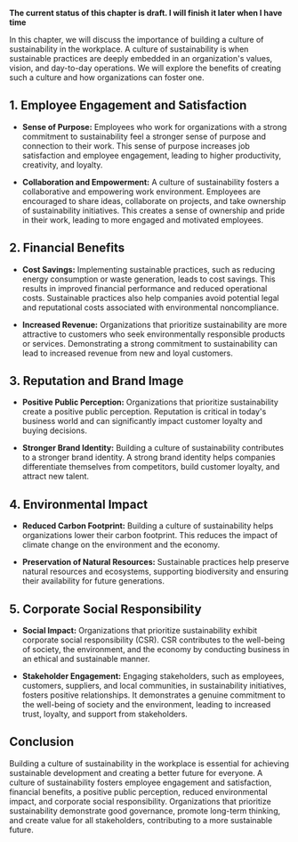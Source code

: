 **The current status of this chapter is draft. I will finish it later when I have time**

In this chapter, we will discuss the importance of building a culture of sustainability in the workplace. A culture of sustainability is when sustainable practices are deeply embedded in an organization's values, vision, and day-to-day operations. We will explore the benefits of creating such a culture and how organizations can foster one.

**1. Employee Engagement and Satisfaction**
-------------------------------------------

* **Sense of Purpose:** Employees who work for organizations with a strong commitment to sustainability feel a stronger sense of purpose and connection to their work. This sense of purpose increases job satisfaction and employee engagement, leading to higher productivity, creativity, and loyalty.

* **Collaboration and Empowerment:** A culture of sustainability fosters a collaborative and empowering work environment. Employees are encouraged to share ideas, collaborate on projects, and take ownership of sustainability initiatives. This creates a sense of ownership and pride in their work, leading to more engaged and motivated employees.

**2. Financial Benefits**
-------------------------

* **Cost Savings:** Implementing sustainable practices, such as reducing energy consumption or waste generation, leads to cost savings. This results in improved financial performance and reduced operational costs. Sustainable practices also help companies avoid potential legal and reputational costs associated with environmental noncompliance.

* **Increased Revenue:** Organizations that prioritize sustainability are more attractive to customers who seek environmentally responsible products or services. Demonstrating a strong commitment to sustainability can lead to increased revenue from new and loyal customers.

**3. Reputation and Brand Image**
---------------------------------

* **Positive Public Perception:** Organizations that prioritize sustainability create a positive public perception. Reputation is critical in today's business world and can significantly impact customer loyalty and buying decisions.

* **Stronger Brand Identity:** Building a culture of sustainability contributes to a stronger brand identity. A strong brand identity helps companies differentiate themselves from competitors, build customer loyalty, and attract new talent.

**4. Environmental Impact**
---------------------------

* **Reduced Carbon Footprint:** Building a culture of sustainability helps organizations lower their carbon footprint. This reduces the impact of climate change on the environment and the economy.

* **Preservation of Natural Resources:** Sustainable practices help preserve natural resources and ecosystems, supporting biodiversity and ensuring their availability for future generations.

**5. Corporate Social Responsibility**
--------------------------------------

* **Social Impact:** Organizations that prioritize sustainability exhibit corporate social responsibility (CSR). CSR contributes to the well-being of society, the environment, and the economy by conducting business in an ethical and sustainable manner.

* **Stakeholder Engagement:** Engaging stakeholders, such as employees, customers, suppliers, and local communities, in sustainability initiatives, fosters positive relationships. It demonstrates a genuine commitment to the well-being of society and the environment, leading to increased trust, loyalty, and support from stakeholders.

**Conclusion**
--------------

Building a culture of sustainability in the workplace is essential for achieving sustainable development and creating a better future for everyone. A culture of sustainability fosters employee engagement and satisfaction, financial benefits, a positive public perception, reduced environmental impact, and corporate social responsibility. Organizations that prioritize sustainability demonstrate good governance, promote long-term thinking, and create value for all stakeholders, contributing to a more sustainable future.
